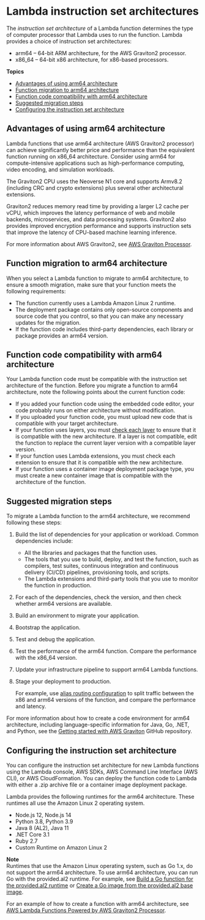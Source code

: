 # Lambda instruction set architectures<a name="foundation-arch"></a>

 The *instruction set architecture* of a Lambda function determines the type of computer processor that Lambda uses to run the function\. Lambda provides a choice of instruction set architectures:
+ arm64 – 64\-bit ARM architecture, for the AWS Graviton2 processor\.
+ x86\_64 – 64\-bit x86 architecture, for x86\-based processors\.

**Topics**
+ [Advantages of using arm64 architecture](#foundation-arch-adv)
+ [Function migration to arm64 architecture](#foundation-arch-consider)
+ [Function code compatibility with arm64 architecture](#foundation-arch-considerations)
+ [Suggested migration steps](#foundation-arch-steps)
+ [Configuring the instruction set architecture](#foundation-arch-adv)

## Advantages of using arm64 architecture<a name="foundation-arch-adv"></a>

Lambda functions that use arm64 architecture \(AWS Graviton2 processor\) can achieve significantly better price and performance than the equivalent function running on x86\_64 architecture\. Consider using arm64 for compute\-intensive applications such as high\-performance computing, video encoding, and simulation workloads\.

The Graviton2 CPU uses the Neoverse N1 core and supports Armv8\.2 \(including CRC and crypto extensions\) plus several other architectural extensions\.

Graviton2 reduces memory read time by providing a larger L2 cache per vCPU, which improves the latency performance of web and mobile backends, microservices, and data processing systems\. Graviton2 also provides improved encryption performance and supports instruction sets that improve the latency of CPU\-based machine learning inference\.

For more information about AWS Graviton2, see [AWS Graviton Processor](http://aws.amazon.com/ec2/graviton)\.

## Function migration to arm64 architecture<a name="foundation-arch-consider"></a>

When you select a Lambda function to migrate to arm64 architecture, to ensure a smooth migration, make sure that your function meets the following requirements:
+ The function currently uses a Lambda Amazon Linux 2 runtime\.
+ The deployment package contains only open\-source components and source code that you control, so that you can make any necessary updates for the migration\.
+ If the function code includes third\-party dependencies, each library or package provides an arm64 version\.

## Function code compatibility with arm64 architecture<a name="foundation-arch-considerations"></a>

Your Lambda function code must be compatible with the instruction set architecture of the function\. Before you migrate a function to arm64 architecture, note the following points about the current function code:
+ If you added your function code using the embedded code editor, your code probably runs on either architecture without modification\.
+ If you uploaded your function code, you must upload new code that is compatible with your target architecture\.
+ If your function uses layers, you must [check each layer](invocation-layers.md#configuration-layers-finding) to ensure that it is compatible with the new architecture\. If a layer is not compatible, edit the function to replace the current layer version with a compatible layer version\.
+ If your function uses Lambda extensions, you must check each extension to ensure that it is compatible with the new architecture\.
+ If your function uses a container image deployment package type, you must create a new container image that is compatible with the architecture of the function\.

## Suggested migration steps<a name="foundation-arch-steps"></a>



To migrate a Lambda function to the arm64 architecture, we recommend following these steps:

1. Build the list of dependencies for your application or workload\. Common dependencies include:
   + All the libraries and packages that the function uses\.
   + The tools that you use to build, deploy, and test the function, such as compilers, test suites, continuous integration and continuous delivery \(CI/CD\) pipelines, provisioning tools, and scripts\.
   + The Lambda extensions and third\-party tools that you use to monitor the function in production\.

1. For each of the dependencies, check the version, and then check whether arm64 versions are available\.

1. Build an environment to migrate your application\.

1. Bootstrap the application\.

1. Test and debug the application\.

1. Test the performance of the arm64 function\. Compare the performance with the x86\_64 version\.

1. Update your infrastructure pipeline to support arm64 Lambda functions\.

1. Stage your deployment to production\.

   For example, use [alias routing configuration](configuration-aliases.md#configuring-alias-routing) to split traffic between the x86 and arm64 versions of the function, and compare the performance and latency\.

For more information about how to create a code environment for arm64 architecture, including language\-specific information for Java, Go, \.NET, and Python, see the [Getting started with AWS Graviton](https://github.com/aws/aws-graviton-getting-started) GitHub repository\.

## Configuring the instruction set architecture<a name="foundation-arch-adv"></a>

You can configure the instruction set architecture for new Lambda functions using the Lambda console, AWS SDKs, AWS Command Line Interface \(AWS CLI\), or AWS CloudFormation\. You can deploy the function code to Lambda with either a \.zip archive file or a container image deployment package\.

Lambda provides the following runtimes for the arm64 architecture\. These runtimes all use the Amazon Linux 2 operating system\.
+ Node\.js 12, Node\.js 14
+ Python 3\.8, Python 3\.9 
+ Java 8 \(AL2\), Java 11
+ \.NET Core 3\.1
+ Ruby 2\.7
+ Custom Runtime on Amazon Linux 2

**Note**  
Runtimes that use the Amazon Linux operating system, such as Go 1\.x, do not support the arm64 architecture\. To use arm64 architecture, you can run Go with the provided\.al2 runtime\. For example, see [Build a Go function for the provided\.al2 runtime](golang-package.md#golang-package-al2) or [Create a Go image from the provided\.al2 base image](go-image.md#go-image-al2)\. 

For an example of how to create a function with arm64 architecture, see [AWS Lambda Functions Powered by AWS Graviton2 Processor](http://aws.amazon.com/blogs/aws/aws-lambda-functions-powered-by-aws-graviton2-processor-run-your-functions-on-arm-and-get-up-to-34-better-price-performance/)\.